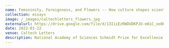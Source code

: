 ```yaml
---
name: Femininity, Foreignness, and Flowers -- How culture shapes scientific discovery
collection: essays
image: /_images/caltechletters_flowers.jpg
externalurl: https://drive.google.com/file/d/13IiiEzRWDUDKPJO-m8iC_ooOHo2sjhgj/view?usp=sharing
date: 2022-01-22
venue: Caltech Letters
description: National Academy of Sciences Schmidt Prize for Excellence in Science Communication winning submission
---
```

